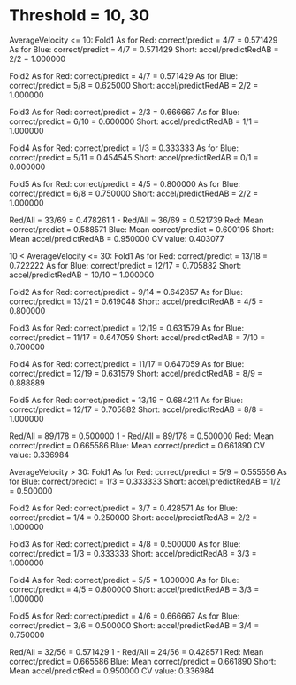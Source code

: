 # Threshold = 10, 30
AverageVelocity <= 10:
  Fold1
  As for Red: correct/predict = 4/7 = 0.571429
  As for Blue: correct/predict = 4/7 = 0.571429
  Short: accel/predictRedAB = 2/2 = 1.000000

  Fold2
  As for Red: correct/predict = 4/7 = 0.571429
  As for Blue: correct/predict = 5/8 = 0.625000
  Short: accel/predictRedAB = 2/2 = 1.000000

  Fold3
  As for Red: correct/predict = 2/3 = 0.666667
  As for Blue: correct/predict = 6/10 = 0.600000
  Short: accel/predictRedAB = 1/1 = 1.000000

  Fold4
  As for Red: correct/predict = 1/3 = 0.333333
  As for Blue: correct/predict = 5/11 = 0.454545
  Short: accel/predictRedAB = 0/1 = 0.000000

  Fold5
  As for Red: correct/predict = 4/5 = 0.800000
  As for Blue: correct/predict = 6/8 = 0.750000
  Short: accel/predictRedAB = 2/2 = 1.000000

  Red/All = 33/69 = 0.478261
  1 - Red/All = 36/69 = 0.521739
  Red: Mean correct/predict = 0.588571
  Blue: Mean correct/predict = 0.600195
  Short: Mean accel/predictRedAB = 0.950000
  CV value: 0.403077

10 < AverageVelocity <= 30:
  Fold1
  As for Red: correct/predict = 13/18 = 0.722222
  As for Blue: correct/predict = 12/17 = 0.705882
  Short: accel/predictRedAB = 10/10 = 1.000000

  Fold2
  As for Red: correct/predict = 9/14 = 0.642857
  As for Blue: correct/predict = 13/21 = 0.619048
  Short: accel/predictRedAB = 4/5 = 0.800000

  Fold3
  As for Red: correct/predict = 12/19 = 0.631579
  As for Blue: correct/predict = 11/17 = 0.647059
  Short: accel/predictRedAB = 7/10 = 0.700000

  Fold4
  As for Red: correct/predict = 11/17 = 0.647059
  As for Blue: correct/predict = 12/19 = 0.631579
  Short: accel/predictRedAB = 8/9 = 0.888889

  Fold5
  As for Red: correct/predict = 13/19 = 0.684211
  As for Blue: correct/predict = 12/17 = 0.705882
  Short: accel/predictRedAB = 8/8 = 1.000000

  Red/All = 89/178 = 0.500000
  1 - Red/All = 89/178 = 0.500000
  Red: Mean correct/predict = 0.665586
  Blue: Mean correct/predict = 0.661890
  CV value: 0.336984

AverageVelocity > 30:
  Fold1
  As for Red: correct/predict = 5/9 = 0.555556
  As for Blue: correct/predict = 1/3 = 0.333333
  Short: accel/predictRedAB = 1/2 = 0.500000

  Fold2
  As for Red: correct/predict = 3/7 = 0.428571
  As for Blue: correct/predict = 1/4 = 0.250000
  Short: accel/predictRedAB = 2/2 = 1.000000

  Fold3
  As for Red: correct/predict = 4/8 = 0.500000
  As for Blue: correct/predict = 1/3 = 0.333333
  Short: accel/predictRedAB = 3/3 = 1.000000

  Fold4
  As for Red: correct/predict = 5/5 = 1.000000
  As for Blue: correct/predict = 4/5 = 0.800000
  Short: accel/predictRedAB = 3/3 = 1.000000

  Fold5
  As for Red: correct/predict = 4/6 = 0.666667
  As for Blue: correct/predict = 3/6 = 0.500000
  Short: accel/predictRedAB = 3/4 = 0.750000

  Red/All = 32/56 = 0.571429
  1 - Red/All = 24/56 = 0.428571
  Red: Mean correct/predict = 0.665586
  Blue: Mean correct/predict = 0.661890
  Short: Mean accel/predictRed = 0.950000
  CV value: 0.336984
